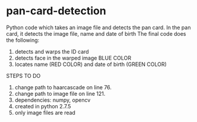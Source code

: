# pan-card-detection
Python code which takes an image file and detects the pan card. In the pan card, it detects the image file, name and date of birth
The final code  does the following:
1) detects and warps the ID card
2) detects face in the warped image BLUE COLOR
3) locates name (RED COLOR) and date of birth (GREEN COLOR)

STEPS TO DO

1) change path to haarcascade on line 76.      
2) change path to image file on line 121.     
3) dependencies: numpy, opencv        
4) created in python 2.7.5      
5) only image files are read
